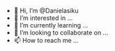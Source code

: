 - 👋 Hi, I’m @Danielasiku
- 👀 I’m interested in ...
- 🌱 I’m currently learning ...
- 💞️ I’m looking to collaborate on ...
- 📫 How to reach me ...

<!---
Danielasiku/Danielasiku is a ✨ special ✨ repository because its `README.md` (this file) appears on your GitHub profile.
You can click the Preview link to take a look at your changes.
--->
